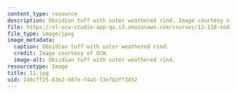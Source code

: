 ```yaml
---
content_type: resource
description: Obsidian tuff with outer weathered rind. Image courtesy of OCW.
file: https://ol-ocw-studio-app-qa.s3.amazonaws.com/courses/12-110-sedimentary-geology-fall-2004/148cff2583e2987ef4a513e7b2ff3452_11.jpg
file_type: image/jpeg
image_metadata:
  caption: Obsidian tuff with outer weathered rind.
  credit: Image courtesy of OCW.
  image-alt: Obsidian tuff with outer weathered rind.
resourcetype: Image
title: 11.jpg
uid: 148cff25-83e2-987e-f4a5-13e7b2ff3452
---
```

